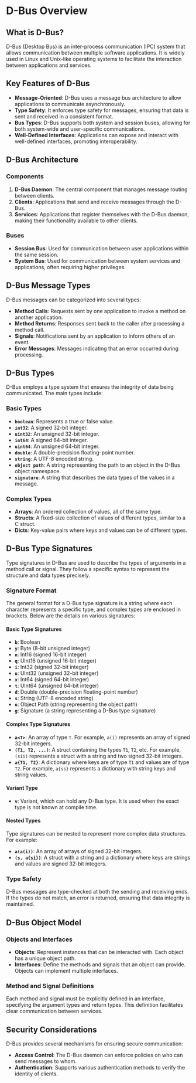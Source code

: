 # D-Bus Overview

## What is D-Bus?

D-Bus (Desktop Bus) is an inter-process communication (IPC) system that allows communication between multiple software applications. It is widely used in Linux and Unix-like operating systems to facilitate the interaction between applications and services.

## Key Features of D-Bus

- **Message-Oriented**: D-Bus uses a message bus architecture to allow applications to communicate asynchronously.
- **Type Safety**: It enforces type safety for messages, ensuring that data is sent and received in a consistent format.
- **Bus Types**: D-Bus supports both system and session buses, allowing for both system-wide and user-specific communications.
- **Well-Defined Interfaces**: Applications can expose and interact with well-defined interfaces, promoting interoperability.

## D-Bus Architecture

### Components

1. **D-Bus Daemon**: The central component that manages message routing between clients.
2. **Clients**: Applications that send and receive messages through the D-Bus.
3. **Services**: Applications that register themselves with the D-Bus daemon, making their functionality available to other clients.

### Buses

- **Session Bus**: Used for communication between user applications within the same session.
- **System Bus**: Used for communication between system services and applications, often requiring higher privileges.

## D-Bus Message Types

D-Bus messages can be categorized into several types:

- **Method Calls**: Requests sent by one application to invoke a method on another application.
- **Method Returns**: Responses sent back to the caller after processing a method call.
- **Signals**: Notifications sent by an application to inform others of an event.
- **Error Messages**: Messages indicating that an error occurred during processing.

## D-Bus Types

D-Bus employs a type system that ensures the integrity of data being communicated. The main types include:

### Basic Types

- **`boolean`**: Represents a true or false value.
- **`int32`**: A signed 32-bit integer.
- **`uint32`**: An unsigned 32-bit integer.
- **`int64`**: A signed 64-bit integer.
- **`uint64`**: An unsigned 64-bit integer.
- **`double`**: A double-precision floating-point number.
- **`string`**: A UTF-8 encoded string.
- **`object path`**: A string representing the path to an object in the D-Bus object namespace.
- **`signature`**: A string that describes the data types of the values in a message.

### Complex Types

- **Arrays**: An ordered collection of values, all of the same type.
- **Structs**: A fixed-size collection of values of different types, similar to a C struct.
- **Dicts**: Key-value pairs where keys and values can be of different types.

## D-Bus Type Signatures

Type signatures in D-Bus are used to describe the types of arguments in a method call or signal. They follow a specific syntax to represent the structure and data types precisely.

### Signature Format

The general format for a D-Bus type signature is a string where each character represents a specific type, and complex types are enclosed in brackets. Below are the details on various signatures:

#### Basic Type Signatures

- **`b`**: Boolean
- **`y`**: Byte (8-bit unsigned integer)
- **`n`**: Int16 (signed 16-bit integer)
- **`q`**: UInt16 (unsigned 16-bit integer)
- **`i`**: Int32 (signed 32-bit integer)
- **`u`**: UInt32 (unsigned 32-bit integer)
- **`x`**: Int64 (signed 64-bit integer)
- **`t`**: UInt64 (unsigned 64-bit integer)
- **`d`**: Double (double-precision floating-point number)
- **`s`**: String (UTF-8 encoded string)
- **`o`**: Object Path (string representing the object path)
- **`g`**: Signature (a string representing a D-Bus type signature)

#### Complex Type Signatures

- **`a<T>`**: An array of type `T`. For example, `a(i)` represents an array of signed 32-bit integers.
- **`(T1, T2, ...)`**: A struct containing the types `T1`, `T2`, etc. For example, `(sii)` represents a struct with a string and two signed 32-bit integers.
- **`a{T1, T2}`**: A dictionary where keys are of type `T1` and values are of type `T2`. For example, `a{ss}` represents a dictionary with string keys and string values.

#### Variant Type

- **`v`**: Variant, which can hold any D-Bus type. It is used when the exact type is not known at compile time.

#### Nested Types

Type signatures can be nested to represent more complex data structures. For example:
- **`a(a(i))`**: An array of arrays of signed 32-bit integers.
- **`(s, a{si})`**: A struct with a string and a dictionary where keys are strings and values are signed 32-bit integers.

### Type Safety

D-Bus messages are type-checked at both the sending and receiving ends. If the types do not match, an error is returned, ensuring that data integrity is maintained.

## D-Bus Object Model

### Objects and Interfaces

- **Objects**: Represent instances that can be interacted with. Each object has a unique object path.
- **Interfaces**: Define the methods and signals that an object can provide. Objects can implement multiple interfaces.

### Method and Signal Definitions

Each method and signal must be explicitly defined in an interface, specifying the argument types and return types. This definition facilitates clear communication between services.

## Security Considerations

D-Bus provides several mechanisms for ensuring secure communication:

- **Access Control**: The D-Bus daemon can enforce policies on who can send messages to whom.
- **Authentication**: Supports various authentication methods to verify the identity of clients.
